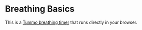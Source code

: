 # Breathing Basics

This is a [Tummo breathing timer](https://jenspiegsa.github.io/breathing-basics/) that runs directly in your browser.
